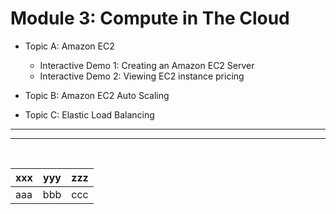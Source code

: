 # Module 3: Compute in The Cloud

- Topic A: Amazon EC2

  - Interactive Demo 1: Creating an Amazon EC2 Server
  - Interactive Demo 2: Viewing EC2 instance pricing

- Topic B: Amazon EC2 Auto Scaling
- Topic C: Elastic Load Balancing
  <br>

<hr>
<hr>

<br>





| xxx | yyy | zzz |
|-----|-----|-----|
|aaa  | bbb | ccc |